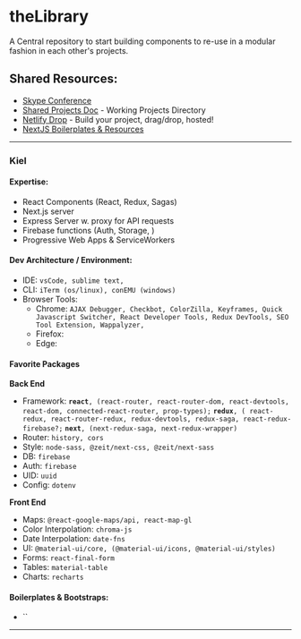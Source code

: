 # theLibrary
A Central repository to start building components to re-use in a modular fashion in each other's projects. 

## Shared Resources:
- [Skype Conference](https://meet.perkinswill.com/kiel.byrne/3BYDYON3 "Virtual Conf Room")
- [Shared Projects Doc](https://docs.google.com/document/d/1bI4gOftEYXE9DX6TvLxKJazUx68ZZZHiH7vTPy3Gp-4/edit "Google Drive") - Working Projects Directory
- [Netlify Drop](https://app.netlify.com/drop "Netlify Drop") - Build your project, drag/drop, hosted!
- [NextJS Boilerplates & Resources](https://github.com/unicodeveloper/awesome-nextjs#boilerplates "Next.js Resources")

---
### Kiel

#### Expertise:
- React Components (React, Redux, Sagas)
- Next.js server
- Express Server w. proxy for API requests
- Firebase functions (Auth, Storage, )
- Progressive Web Apps & ServiceWorkers
#### Dev Architecture / Environment:
- IDE: `vsCode, sublime text, `
- CLI: `iTerm (os/linux), conEMU (windows)`
- Browser Tools:
  - Chrome:  `AJAX Debugger, Checkbot, ColorZilla, Keyframes, Quick Javascript Switcher, React Developer Tools, Redux DevTools, SEO Tool Extension, Wappalyzer, `
  - Firefox: 
  - Edge: 
#### Favorite Packages
__Back End__
- Framework: __`react`__`, (react-router, react-router-dom, react-devtools, react-dom, connected-react-router, prop-types);`  __`redux`__`, ( react-redux, react-router-redux, redux-devtools, redux-saga, react-redux-firebase?;` __`next`__`, (next-redux-saga, next-redux-wrapper) `
- Router: `history, cors`
- Style: `node-sass, @zeit/next-css, @zeit/next-sass`
- DB: `firebase`
- Auth: `firebase`
- UID: `uuid`
- Config: `dotenv`

__Front End__
- Maps: `@react-google-maps/api, react-map-gl`
- Color Interpolation: `chroma-js`
- Date Interpolation: `date-fns`
- UI: `@material-ui/core, (@material-ui/icons, @material-ui/styles)`
- Forms: `react-final-form`
- Tables: `material-table`
- Charts: `recharts`

#### Boilerplates & Bootstraps:
- ``
___